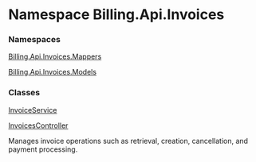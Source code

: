 # <a id="Billing_Api_Invoices"></a> Namespace Billing.Api.Invoices

### Namespaces

 [Billing.Api.Invoices.Mappers](Billing.Api.Invoices.Mappers.md)

 [Billing.Api.Invoices.Models](Billing.Api.Invoices.Models.md)

### Classes

 [InvoiceService](Billing.Api.Invoices.InvoiceService.md)

 [InvoicesController](Billing.Api.Invoices.InvoicesController.md)

Manages invoice operations such as retrieval, creation, cancellation, and payment processing.

